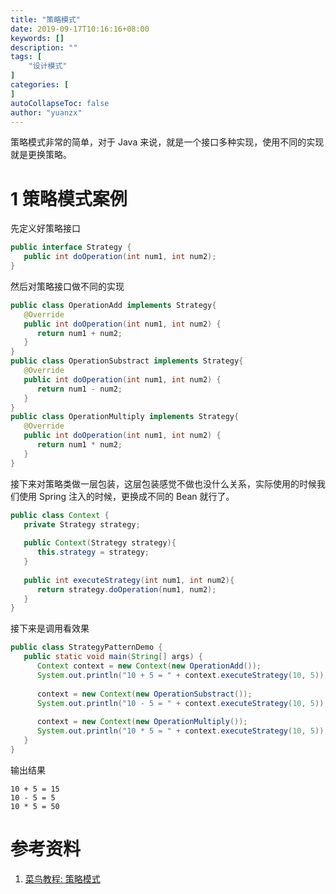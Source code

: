 ```yaml
---
title: "策略模式"
date: 2019-09-17T10:16:16+08:00
keywords: []
description: ""
tags: [
    "设计模式"
]
categories: [
]
autoCollapseToc: false
author: "yuanzx"
---
```


策略模式非常的简单，对于 Java 来说，就是一个接口多种实现，使用不同的实现就是更换策略。

# 1 策略模式案例

先定义好策略接口

```java
public interface Strategy {
   public int doOperation(int num1, int num2);
}
```

然后对策略接口做不同的实现

```java
public class OperationAdd implements Strategy{
   @Override
   public int doOperation(int num1, int num2) {
      return num1 + num2;
   }
}
public class OperationSubstract implements Strategy{
   @Override
   public int doOperation(int num1, int num2) {
      return num1 - num2;
   }
}
public class OperationMultiply implements Strategy{
   @Override
   public int doOperation(int num1, int num2) {
      return num1 * num2;
   }
}
```

接下来对策略类做一层包装，这层包装感觉不做也没什么关系，实际使用的时候我们使用 Spring 注入的时候，更换成不同的 Bean 就行了。

```java
public class Context {
   private Strategy strategy;
 
   public Context(Strategy strategy){
      this.strategy = strategy;
   }
 
   public int executeStrategy(int num1, int num2){
      return strategy.doOperation(num1, num2);
   }
}
```

接下来是调用看效果

```java
public class StrategyPatternDemo {
   public static void main(String[] args) {
      Context context = new Context(new OperationAdd());    
      System.out.println("10 + 5 = " + context.executeStrategy(10, 5));
 
      context = new Context(new OperationSubstract());      
      System.out.println("10 - 5 = " + context.executeStrategy(10, 5));
 
      context = new Context(new OperationMultiply());    
      System.out.println("10 * 5 = " + context.executeStrategy(10, 5));
   }
}
```

输出结果

```terminal
10 + 5 = 15
10 - 5 = 5
10 * 5 = 50
```

# 参考资料

1. [菜鸟教程: 策略模式](https://www.runoob.com/design-pattern/strategy-pattern.html)
